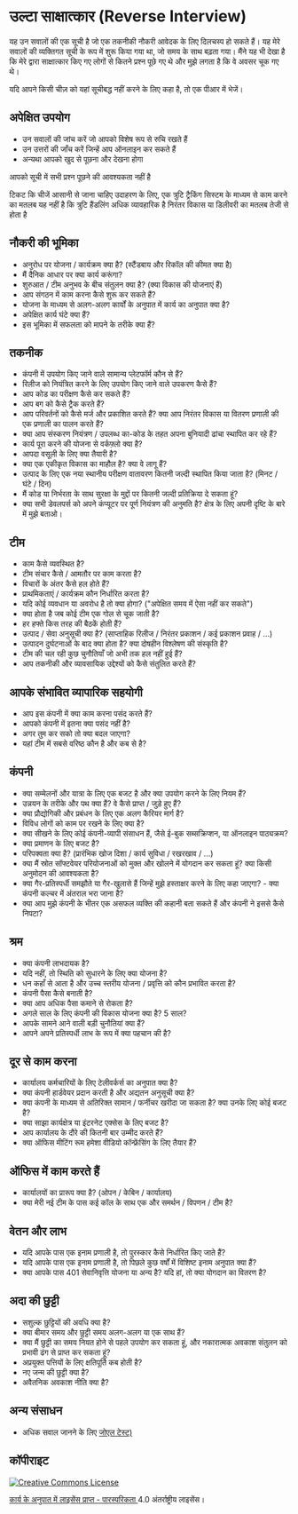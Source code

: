 # उल्टा साक्षात्कार (Reverse Interview)

यह उन सवालों की एक सूची है जो एक तकनीकी नौकरी आवेदक के लिए दिलचस्प हो सकते हैं।
यह मेरे सवालों की व्यक्तिगत सूची के रूप में शुरू किया गया था, जो समय के साथ बढ़ता गया।
मैंने यह भी देखा है कि मेरे द्वारा साक्षात्कार किए गए लोगों से कितने प्रश्न पूछे गए थे और मुझे लगता है कि वे अवसर चूक गए थे।

यदि आपने किसी चीज़ को यहां सूचीबद्ध नहीं करने के लिए कहा है, तो एक पीआर में भेजें।


## अपेक्षित उपयोग

* उन सवालों की जांच करें जो आपको विशेष रूप से रुचि रखते हैं
* उन उत्तरों की जाँच करें जिन्हें आप ऑनलाइन कर सकते हैं
* अन्यथा आपको खुद से पूछना और देखना होगा

आपको सूची में सभी प्रश्न पूछने की आवश्यकता नहीं है

टिकट कि चीजें आसानी से जाना चाहिए
उदाहरण के लिए, एक त्रुटि ट्रैकिंग सिस्टम के माध्यम से काम करने का मतलब यह नहीं है कि त्रुटि हैंडलिंग अधिक व्यावहारिक है
निरंतर विकास या डिलीवरी का मतलब तेजी से होता है


## नौकरी की भूमिका

* अनुरोध पर योजना / कार्यक्रम क्या है? (स्टैंडबाय और रिकॉल की कीमत क्या है)
* मैं दैनिक आधार पर क्या कार्य करूंगा?
* शुरुआत / टीम अनुभव के बीच संतुलन क्या है? (क्या विकास की योजनाएं हैं)
* आप संगठन में काम करना कैसे शुरू कर सकते हैं?
* योजना के माध्यम से अलग-अलग कार्यों के अनुपात में कार्य का अनुपात क्या है?
* अपेक्षित कार्य घंटे क्या हैं?
* इस भूमिका में सफलता को मापने के तरीके क्या हैं?


## तकनीक

* कंपनी में उपयोग किए जाने वाले सामान्य प्लेटफॉर्म कौन से हैं?
* रिलीज को नियंत्रित करने के लिए उपयोग किए जाने वाले उपकरण कैसे हैं?
* आप कोड का परीक्षण कैसे कर सकते हैं?
* आप बग को कैसे ट्रैक करते हैं?
* आप परिवर्तनों को कैसे मर्ज और प्रकाशित करते हैं? क्या आप निरंतर विकास या वितरण प्रणाली की एक प्रणाली का पालन करते हैं?
* क्या आप संस्करण नियंत्रण / उपलब्ध का-कोड के तहत अपना बुनियादी ढांचा स्थापित कर रहे हैं?
* कार्य पूरा करने की योजना से वर्कफ़्लो क्या है?
* आपदा वसूली के लिए क्या तैयारी है?
* क्या एक एकीकृत विकास का माहौल है? क्या वे लागू हैं?
* उत्पाद के लिए एक नया स्थानीय परीक्षण वातावरण कितनी जल्दी स्थापित किया जाता है? (मिनट / घंटे / दिन)
* मैं कोड या निर्भरता के साथ सुरक्षा के मुद्दों पर कितनी जल्दी प्रतिक्रिया दे सकता हूं?
* क्या सभी डेवलपर्स को अपने कंप्यूटर पर पूर्ण नियंत्रण की अनुमति है? क्षेत्र के लिए अपनी दृष्टि के बारे में मुझे बताओ।


## टीम

* काम कैसे व्यवस्थित है?
* टीम संचार कैसे / आमतौर पर काम करता है?
* विचारों के अंतर कैसे हल होते हैं?
* प्राथमिकताएं / कार्यक्रम कौन निर्धारित करता है?
* यदि कोई व्यवधान या अवरोध है तो क्या होगा? ("अपेक्षित समय में ऐसा नहीं कर सकते")
* क्या होता है जब कोई टीम एक गोल से चूक जाती है?
* हर हफ्ते किस तरह की बैठकें होती हैं?
* उत्पाद / सेवा अनुसूची क्या है? (साप्ताहिक रिलीज / निरंतर प्रकाशन / कई प्रकाशन प्रवाह / ...)
* उत्पादन दुर्घटनाओं के बाद क्या होता है? क्या दोषहीन विश्लेषण की संस्कृति है?
* टीम की चल रही कुछ चुनौतियाँ जो अभी तक हल नहीं हुई हैं?
* आप तकनीकी और व्यावसायिक उद्देश्यों को कैसे संतुलित करते हैं?


## आपके संभावित व्यापारिक सहयोगी
* आप इस कंपनी में क्या काम करना पसंद करते हैं?
* आपको कंपनी में इतना क्या पसंद नहीं है?
* अगर तुम कर सको तो क्या बदल जाएगा?
* यहां टीम में सबसे वरिष्ठ कौन है और कब से है?


## कंपनी

* क्या सम्मेलनों और यात्रा के लिए एक बजट है और क्या उपयोग करने के लिए नियम हैं?
* उन्नयन के तरीके और पथ क्या हैं? वे कैसे प्राप्त / जुड़े हुए हैं?
* क्या प्रौद्योगिकी और प्रबंधन के लिए एक अलग कैरियर मार्ग है?
* विविध लोगों को काम पर रखने के लिए क्या है?
* क्या सीखने के लिए कोई कंपनी-व्यापी संसाधन हैं, जैसे ई-बुक सब्सक्रिप्शन, या ऑनलाइन पाठ्यक्रम?
* क्या प्रमाणन के लिए बजट है?
* परिपक्वता क्या है? (प्रारंभिक खोज दिशा / कार्य सुविधा / रखरखाव / ...)
* क्या मैं स्रोत सॉफ्टवेयर परियोजनाओं को मुक्त और खोलने में योगदान कर सकता हूं? क्या किसी अनुमोदन की आवश्यकता है?
* क्या गैर-प्रतिस्पर्धी समझौते या गैर-खुलासे हैं जिन्हें मुझे हस्ताक्षर करने के लिए कहा जाएगा? - क्या कंपनी कल्चर में अंतराल भरा जाना है?
* क्या आप मुझे कंपनी के भीतर एक असफल व्यक्ति की कहानी बता सकते हैं और कंपनी ने इससे कैसे निपटा?


## श्रम

* क्या कंपनी लाभदायक है?
* यदि नहीं, तो स्थिति को सुधारने के लिए क्या योजना है?
* धन कहाँ से आता है और उच्च स्तरीय योजना / प्रवृत्ति को कौन प्रभावित करता है?
* कंपनी पैसा कैसे बनाती है?
* क्या आप अधिक पैसा कमाने से रोकता है?
* अगले साल के लिए कंपनी की विकास योजना क्या है? 5 साल?
* आपके सामने आने वाली बड़ी चुनौतियां क्या हैं?
* आपने अपने प्रतिस्पर्धी लाभ के रूप में क्या पहचान की है?


## दूर से काम करना

* कार्यालय कर्मचारियों के लिए टेलीवर्कर्स का अनुपात क्या है?
* क्या कंपनी हार्डवेयर प्रदान करती है और अद्यतन अनुसूची क्या है?
* क्या कंपनी के माध्यम से अतिरिक्त सामान / फर्नीचर खरीदा जा सकता है? क्या उनके लिए कोई बजट है?
* क्या साझा कार्यक्षेत्र या इंटरनेट एक्सेस के लिए बजट है?
* आप कार्यालय के दौरे की कितनी बार उम्मीद करते हैं?
* क्या ऑफिस मीटिंग रूम हमेशा वीडियो कॉन्फ्रेंसिंग के लिए तैयार हैं?


## ऑफिस में काम करते हैं

* कार्यालयों का प्रारूप क्या है? (ओपन / केबिन / कार्यालय)
* क्या मेरी नई टीम के पास कई कॉल के साथ एक और समर्थन / विपणन / टीम है?


## वेतन और लाभ

* यदि आपके पास एक इनाम प्रणाली है, तो पुरस्कार कैसे निर्धारित किए जाते हैं?
* यदि आपके पास एक इनाम प्रणाली है, तो पिछले कुछ वर्षों में विशिष्ट इनाम अनुपात क्या हैं?
* क्या आपके पास 401 सेवानिवृत्ति योजना या अन्य है? यदि हां, तो क्या योगदान का वितरण है?


## अदा की छुट्टी

* सशुल्क छुट्टियों की अवधि क्या है?
* क्या बीमार समय और छुट्टी समय अलग-अलग या एक साथ हैं?
* क्या मैं छुट्टी का समय नियत होने से पहले उपयोग कर सकता हूं, और नकारात्मक अवकाश संतुलन को प्रभावी ढंग से प्राप्त कर सकता हूं?
* अप्रयुक्त पत्तियों के लिए क्षतिपूर्ति कब होती है?
* नए जन्म की छुट्टी क्या है?
* अवैतनिक अवकाश नीति क्या है?


## अन्य संसाधन

* अधिक सवाल जानने के लिए [जोएल टेस्ट)](https://www.joelonsoftware.com/2000/08/09/the-joel-test-12-steps-to-better-code/)


## कॉपीराइट

[![Creative Commons License](https://i.creativecommons.org/l/by-sa/4.0/88x31.png)](https://creativecommons.org/licenses/by-sa/4.0/)

[कार्य के अनुपात में लाइसेंस प्राप्त - पारस्परिकता ](https://creativecommons.org/licenses/by-sa/4.0/)4.0 अंतर्राष्ट्रीय लाइसेंस।


